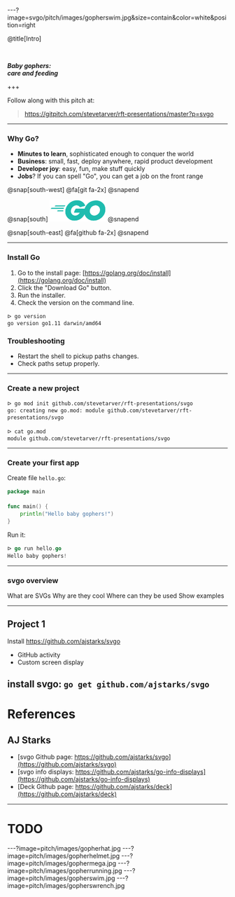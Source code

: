 ---?image=svgo/pitch/images/gopherswim.jpg&size=contain&color=white&position=right

@title[Intro]

<br/>

**_Baby gophers:_**
<br/>
**_care and feeding_**

+++

Follow along with this pitch at: 

> https://gitpitch.com/stevetarver/rft-presentations/master?p=svgo

---

### Why Go?

- **Minutes to learn**, sophisticated enough to conquer the world
- **Business**: small, fast, deploy anywhere, rapid product development
- **Developer joy**: easy, fun, make stuff quickly
- **Jobs**? If you can spell "Go", you can get a job on the front range

@snap[south-west]
@fa[git fa-2x]
@snapend

@snap[south]
<img style="border:0px; box-shadow: 0px 0px 0px rgba(0, 0, 0, .0);"  height="50" src="svgo/pitch/images/Go-Logo/PNG/Go-Logo_Aqua_sm.png">
@snapend

@snap[south-east]
@fa[github fa-2x]
@snapend

---

### Install Go

1. Go to the install page: [https://golang.org/doc/install](https://golang.org/doc/install)
1. Click the "Download Go" button.
1. Run the installer.
1. Check the version on the command line.

```
ᐅ go version
go version go1.11 darwin/amd64
```

### Troubleshooting

* Restart the shell to pickup paths changes.
* Check paths setup properly.

---

### Create a new project

```
ᐅ go mod init github.com/stevetarver/rft-presentations/svgo
go: creating new go.mod: module github.com/stevetarver/rft-presentations/svgo

ᐅ cat go.mod
module github.com/stevetarver/rft-presentations/svgo
```

---

### Create your first app

Create file `hello.go`:

```go
package main

func main() {
    println("Hello baby gophers!")
}
```

Run it:

```go
ᐅ go run hello.go
Hello baby gophers!
```

---

### svgo overview

What are SVGs
Why are they cool
Where can they be used
Show examples

---

## Project 1

Install https://github.com/ajstarks/svgo

* GitHub activity
* Custom screen display

install svgo: `go get github.com/ajstarks/svgo`
---

# References

## AJ Starks

* [svgo Github page: https://github.com/ajstarks/svgo](https://github.com/ajstarks/svgo)
* [svgo info displays: https://github.com/ajstarks/go-info-displays](https://github.com/ajstarks/go-info-displays)
* [Deck Github page: https://github.com/ajstarks/deck](https://github.com/ajstarks/deck)



---

# TODO

---?image=pitch/images/gopherhat.jpg
---?image=pitch/images/gopherhelmet.jpg
---?image=pitch/images/gophermega.jpg
---?image=pitch/images/gopherrunning.jpg
---?image=pitch/images/gopherswim.jpg
---?image=pitch/images/gopherswrench.jpg
